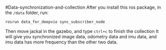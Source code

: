 #Data-synchronization-and-collection
After you install this ros package, in the `/data` folder, run:

```
rosrun data_for_deepvio sync_subscriber_node
```
Then move jackal in the gazebo, and type `ctrl+c` to finish the collection
It will give you synchronized image data, odometry data and imu data, and imu data has more frequency than the other two data.
